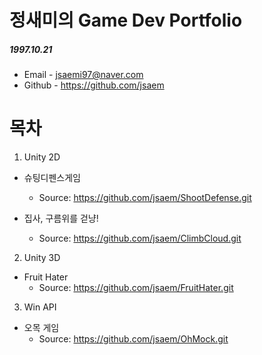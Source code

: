 # 정새미의 Game Dev Portfolio
##### 1997.10.21
+ Email - jsaemi97@naver.com
+ Github - https://github.com/jsaem

# 목차
1. Unity 2D
+ 슈팅디펜스게임
  + Source: https://github.com/jsaem/ShootDefense.git

+ 집사, 구름위를 걷냥!
  + Source: https://github.com/jsaem/ClimbCloud.git

2. Unity 3D
+ Fruit Hater
  + Source: https://github.com/jsaem/FruitHater.git

3. Win API
+ 오목 게임
  + Source: https://github.com/jsaem/OhMock.git





